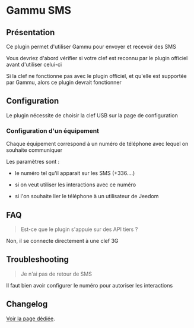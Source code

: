 # Gammu SMS

## Présentation

Ce plugin permet d'utiliser Gammu pour envoyer et recevoir des SMS

Vous devriez d'abord vérifier si votre clef est reconnu par le plugin officiel avant d'utiliser celui-ci

Si la clef ne fonctionne pas avec le plugin officiel, et qu'elle est supportée par Gammu, alors ce plugin devrait fonctionner


## Configuration

Le plugin nécessite de choisir la clef USB sur la page de configuration

### Configuration d'un équipement

Chaque équipement correspond à un numéro de téléphone avec lequel on souhaite communiquer

Les paramètres sont :

  * le numéro tel qu'il apparait sur les SMS (+336....)

  * si on veut utiliser les interactions avec ce numéro

  * si l'on souhaite lier le téléphone à un utilisateur de Jeedom


## FAQ

> Est-ce que le plugin s'appuie sur des API tiers ?

Non, il se connecte directement à une clef 3G

## Troubleshooting

> Je n'ai pas de retour de SMS

Il faut bien avoir configurer le numéro pour autoriser les interactions

## Changelog

[Voir la page dédiée](changelog.md).
